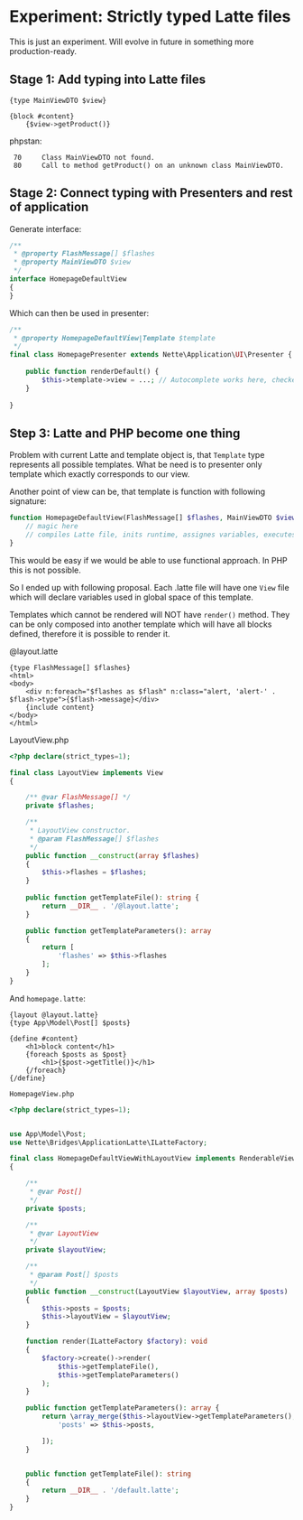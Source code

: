 Experiment: Strictly typed Latte files
======================================

This is just an experiment. Will evolve in future in something more production-ready.

## Stage 1: Add typing into Latte files

```latte
{type MainViewDTO $view}

{block #content}
    {$view->getProduct()}
```

phpstan:
```
 70     Class MainViewDTO not found.       
 80     Call to method getProduct() on an unknown class MainViewDTO.  
```

## Stage 2: Connect typing with Presenters and rest of application

Generate interface:

````php
/**
 * @property FlashMessage[] $flashes
 * @property MainViewDTO $view
 */
interface HomepageDefaultView
{
}
````

Which can then be used in presenter:
````php
/**
 * @property HomepageDefaultView|Template $template
 */
final class HomepagePresenter extends Nette\Application\UI\Presenter {
	
	public function renderDefault() {
		$this->template->view = ...; // Autocomplete works here, checked by PHPStan
	}
	
}
````


## Step 3: Latte and PHP become one thing

Problem with current Latte and template object is, that `Template` type represents all possible templates. What be need is to presenter only template which exactly corresponds to our view.

Another point of view can be, that template is function with following signature:

````php
function HomepageDefaultView(FlashMessage[] $flashes, MainViewDTO $view): string {
	// magic here
	// compiles Latte file, inits runtime, assignes variables, executes template and ends up with rendered data
}
````

This would be easy if we would be able to use functional approach. In PHP this is not possible.

So I ended up with following proposal. Each .latte file will have one `View` file which will declare variables used in global space of this template.

Templates which cannot be rendered will NOT have `render()` method. They can be only composed into another template which will have all blocks defined, therefore it is possible to render it.


@layout.latte
````latte
{type FlashMessage[] $flashes}
<html>
<body>
	<div n:foreach="$flashes as $flash" n:class="alert, 'alert-' . $flash->type">{$flash->message}</div>
	{include content}
</body>
</html>
````

LayoutView.php
````php
<?php declare(strict_types=1);

final class LayoutView implements View
{

	/** @var FlashMessage[] */
	private $flashes;

	/**
	 * LayoutView constructor.
	 * @param FlashMessage[] $flashes
	 */
	public function __construct(array $flashes)
	{
		$this->flashes = $flashes;
	}
	
	public function getTemplateFile(): string {
		return __DIR__ . '/@layout.latte';
	}

	public function getTemplateParameters(): array
	{
		return [
			'flashes' => $this->flashes
		];
	}
}
````


And `homepage.latte`:

````latte
{layout @layout.latte}
{type App\Model\Post[] $posts}

{define #content}
	<h1>block content</h1>
	{foreach $posts as $post}
		<h1>{$post->getTitle()}</h1>
	{/foreach}
{/define}
````

`HomepageView.php`
````php
<?php declare(strict_types=1);


use App\Model\Post;
use Nette\Bridges\ApplicationLatte\ILatteFactory;

final class HomepageDefaultViewWithLayoutView implements RenderableView
{

	/**
	 * @var Post[]
	 */
	private $posts;

	/**
	 * @var LayoutView
	 */
	private $layoutView;

	/**
	 * @param Post[] $posts
	 */
	public function __construct(LayoutView $layoutView, array $posts)
	{
		$this->posts = $posts;
		$this->layoutView = $layoutView;
	}

	function render(ILatteFactory $factory): void
	{
		$factory->create()->render(
			$this->getTemplateFile(),
			$this->getTemplateParameters()
		);
	}

	public function getTemplateParameters(): array {
		return \array_merge($this->layoutView->getTemplateParameters(), [
			'posts' => $this->posts,

		]);
	}


	public function getTemplateFile(): string
	{
		return __DIR__ . '/default.latte';
	}
}

````
